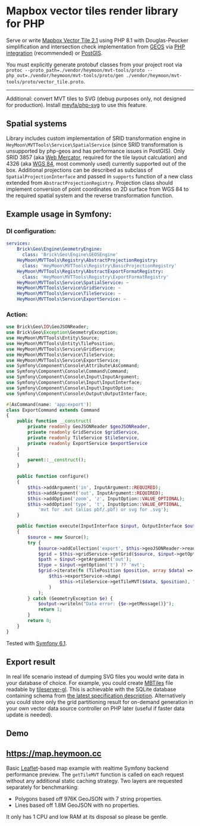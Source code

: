# Mapbox vector tiles render library for PHP

Serve or write [Mapbox Vector Tile 2.1](https://github.com/mapbox/vector-tile-spec/tree/master/2.1) using PHP 8.1 
with Douglas-Peucker simplification and intersection check implementation from
[GEOS](https://libgeos.org/) via [PHP integration](https://git.osgeo.org/gitea/geos/php-geos.git) (recommended)
or [PostGIS](https://postgis.net).

You must explicitly generate protobuf classes from your project root via 
`protoc --proto_path=./vendor/heymoon/mvt-tools/proto --php_out=./vendor/heymoon/mvt-tools/proto/gen ./vendor/heymoon/mvt-tools/proto/vector_tile.proto`.
___
Additional: convert MVT tiles to SVG (debug purposes only, not designed for production).
Install [meyfa/php-svg](https://github.com/meyfa/php-svg) to use this feature.
## Spatial systems
Library includes custom implementation of SRID transformation engine in `HeyMoon\MVTTools\Service\SpatialService`
(since SRID transformation is unsupported by php-geos and has performance issues in PostGIS).
Only SRID 3857 (aka [Web Mercator](https://en.wikipedia.org/wiki/Web_Mercator_projection),
required for the tile layout calculation) and 4326
(aka [WGS 84](https://en.wikipedia.org/wiki/World_Geodetic_System#1984_version), most commonly used)
currently supported out of the box. Additional projections can be described as
subclass of `SpatialProjectionInterface` and passed in `supports` function of a new class extended
from `AbstractProjectionRegistry`. Projection class should implement conversion of point coordinates on 2D
surface from WGS 84 to the required spatial system and the reverse transformation function.
## Example usage in Symfony:
### DI configuration:
```yaml
services:
    Brick\Geo\Engine\GeometryEngine:
      class: 'Brick\Geo\Engine\GEOSEngine'
    HeyMoon\MVTTools\Registry\AbstractProjectionRegistry:
      class: 'HeyMoon\MVTTools\Registry\BasicProjectionRegistry'
    HeyMoon\MVTTools\Registry\AbstractExportFormatRegistry:
      class: 'HeyMoon\MVTTools\Registry\ExportFormatRegistry'
    HeyMoon\MVTTools\Service\SpatialService: ~
    HeyMoon\MVTTools\Service\GridService: ~
    HeyMoon\MVTTools\Service\TileService: ~
    HeyMoon\MVTTools\Service\ExportService: ~
```
### Action:
```php
use Brick\Geo\IO\GeoJSONReader;
use Brick\Geo\Exception\GeometryException;
use HeyMoon\MVTTools\Entity\Source;
use HeyMoon\MVTTools\Entity\TilePosition;
use HeyMoon\MVTTools\Service\GridService;
use HeyMoon\MVTTools\Service\TileService;
use HeyMoon\MVTTools\Service\ExportService;
use Symfony\Component\Console\Attribute\AsCommand;
use Symfony\Component\Console\Command\Command;
use Symfony\Component\Console\Input\InputArgument;
use Symfony\Component\Console\Input\InputInterface;
use Symfony\Component\Console\Input\InputOption;
use Symfony\Component\Console\Output\OutputInterface;

#[AsCommand(name: 'app:export')]
class ExportCommand extends Command
{
    public function __construct(
        private readonly GeoJSONReader $geoJSONReader,
        private readonly GridService $gridService,
        private readonly TileService $tileService,
        private readonly ExportService $exportService
    )
    {
        parent::__construct();
    }

    public function configure()
    {
        $this->addArgument('in', InputArgument::REQUIRED);
        $this->addArgument('out', InputArgument::REQUIRED);
        $this->addOption('zoom', 'z', InputOption::VALUE_OPTIONAL);
        $this->addOption('type', 't', InputOption::VALUE_OPTIONAL,
            'mvt for .mvt (alias pbf/.pbf) or svg for .svg');
    }

    public function execute(InputInterface $input, OutputInterface $output): int
    {
        $source = new Source();
        try {
            $source->addCollection('export', $this->geoJSONReader->read(file_get_contents($input->getArgument('in'))));
            $grid = $this->gridService->getGrid($source, $input->getOption('zoom') ?? 0);
            $path = $input->getArgument('out');
            $type = $input->getOption('t') ?? 'mvt';
            $grid->iterate(fn (TilePosition $position, array $data) =>
                $this->exportService->dump(
                    $this->tileService->getTileMVT($data, $position), "$path/$position.$type"
                )
            );
        } catch (GeometryException $e) {
            $output->writeln("Data error: {$e->getMessage()}");
            return 1;
        }
        return 0;
    }
}
```
Tested with [Symfony 6.1](https://symfony.com/releases/6.1).
## Export result
In real life scenario instead of dumping SVG files you would write data in your database of choice. For example, you
could create [MBTiles](https://github.com/mapbox/mbtiles-spec) file readable by
[tileserver-gl](https://github.com/maptiler/tileserver-gl). This is achievable
with the SQLite database containing schema from
[the latest specification description](https://github.com/mapbox/mbtiles-spec/blob/master/1.3/spec.md).
Alternatively you could store only the grid partitioning result for on-demand generation in your own vector data source
controller on PHP later (useful if faster data update is needed).
## Demo
**<https://map.heymoon.cc>**
---
Basic [Leaflet](https://leafletjs.com/)-based map example with realtime Symfony backend performance preview.
The `getTileMVT` function is called on each request without any additional static caching strategy.
Two layers are requested separately for benchmarking:
* Polygons based off 976K GeoJSON with 7 string properties.
* Lines based off 1.8M GeoJSON with no properties.

It only has 1 CPU and low RAM at its disposal so please be gentle.
